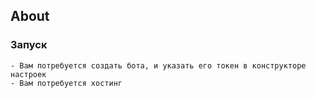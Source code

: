 ## About

### Запуск
```
- Вам потребуется создать бота, и указать его токен в конструкторе настроек
- Вам потребуется хостинг
```
